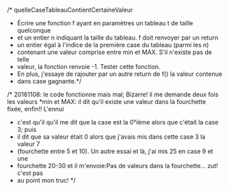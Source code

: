 /* quelleCaseTableauContientCertaineValeur
 * Écrire une fonction f ayant en paramètres un tableau t de taille quelconque
 * et un entier n indiquant la taille du tableau. f doit renvoyer par un return
 * un entier égal à l'indice de la première case du tableau (parmi les n)
 * contenant une valeur comprise entre min et MAX. S'il n'existe pas de telle
 * valeur, la fonction renvoie -1. Tester cette fonction.
 * En plus, j'essaye de rajouter par un autre return de f() la valeur contenue
 * dans  case gagnante.*/
 
/* 20161108: le code fonctionne mais mal; Bizarre! il me demande deux fois les valeurs
 *min et MAX: il dit qu'il existe une valeur dans la fourchette fixée, enfin!! L'ennui
 * c'est qu'il qu'il me dit que la case est la 0°ième alors que c'était la case 3; puis
 * il dit que sa valeur était 0 alors que j'avais mis dans cette case 3 la valeur 7 
 * (fourchette entre 5 et 10). Un autre essai et là, j'ai mis 25 en case 9 et une 
 * fourchette 20-30 et il m'envoie:Pas de valeurs dans la fourchette... zut! c'est pas
 * au point mon truc!  */

